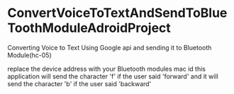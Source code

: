 # ConvertVoiceToTextAndSendToBlueToothModuleAdroidProject
Converting Voice to Text Using Google api and sending it to Bluetooth Module(hc-05)

replace the device address with your Bluetooth modules mac id 
this application will send the character 'f' if the user said 'forward' and it will send the character 'b' if the user said 'backward'
